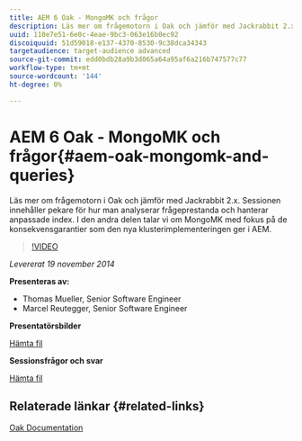 ```yaml
---
title: AEM 6 Oak - MongoMK och frågor
description: Läs mer om frågemotorn i Oak och jämför med Jackrabbit 2.x. Sessionen innehåller pekare för hur man analyserar frågeprestanda och hanterar anpassade index. I den andra delen talar vi om MongoMK med fokus på de konsekvensgarantier som den nya klusterimplementeringen ger i AEM.
uuid: 110e7e51-6e0c-4eae-9bc3-063e16b0ec92
discoiquuid: 51d59018-e137-4370-8530-9c38dca34343
targetaudience: target-audience advanced
source-git-commit: edd0bdb28a9b3d065a64a95af6a216b747577c77
workflow-type: tm+mt
source-wordcount: '144'
ht-degree: 0%

---
```


# AEM 6 Oak - MongoMK och frågor{#aem-oak-mongomk-and-queries}

Läs mer om frågemotorn i Oak och jämför med Jackrabbit 2.x. Sessionen innehåller pekare för hur man analyserar frågeprestanda och hanterar anpassade index. I den andra delen talar vi om MongoMK med fokus på de konsekvensgarantier som den nya klusterimplementeringen ger i AEM.

>[!VIDEO](https://video.tv.adobe.com/v/19402/?quality=9)

*Levererat 19 november 2014*

**Presenteras av:**

* Thomas Mueller, Senior Software Engineer
* Marcel Reutegger, Senior Software Engineer

**Presentatörsbilder**

[Hämta fil](assets/aem-6-oak-mongomk-and-queries.pdf)

**Sessionsfrågor och svar**

[Hämta fil](assets/q-a-11-19-14-gem-session-oak.pdf)

## Relaterade länkar {#related-links}

[Oak Documentation](http://jackrabbit.apache.org/oak/docs/)

<!--
[Get back to the Overview](https://helpx.adobe.com/experience-manager/kt/eseminars/gems/aem-index.html)
-->
